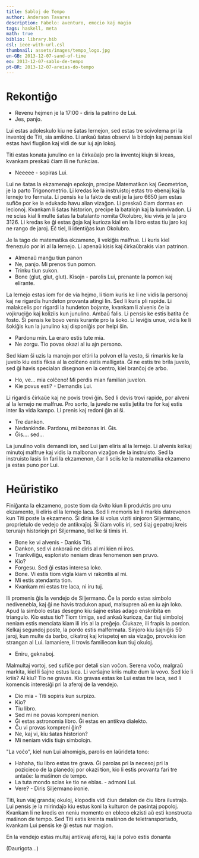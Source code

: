 ```yaml
---
title: Sabloj de Tempo
author: Anderson Tavares
description: Fabelo: aventuro, emocio kaj magio
tags: haskell, meta
math: true
biblio: library.bib
csl: ieee-with-url.csl
thumbnail: assets/images/tempo_logo.jpg
en-GB: 2013-12-07-sand-of-time
eo: 2013-12-07-sablo-de-tempo
pt-BR: 2013-12-07-areias-do-tempo
---
```


# Rekontiĝo

- Revenu hejmen je la 17:00 - diris la patrino de Lui.
- Jes, panjo.

Lui estas adoleskulo kiu ne ŝatas lernejon, sed estas tre scivolema pri la inventoj de Titi, sia amikino. Li ankaŭ ŝatas observi la birdojn kaj pensas kiel estas havi flugilon kaj vidi de sur iuj ajn lokoj.

Titi estas konata junulino en la ĉirkaŭaĵo pro la inventoj kiujn ŝi kreas, kvankam preskaŭ ĉiam ili ne funkcias.

- Neeeee - sopiras Lui.

Lui ne ŝatas la ekzamenajn epokojn, precipe Matematikon kaj Geometrion, je la parto Trigonometrio. Li kredas ke la instruistoj estas tro ebenaj kaj la lernejo tro fermata. Li pensis ke la fakto de esti je la jaro 6650 jam estas sufiĉe por ke la edukado havu alian vizaĝon. Li preskaŭ ĉiam dormas en lecionoj. Kvankam li ŝatas historion, precipe la batalojn kaj la kunvivadon. Li ne scias kial li multe ŝatas la batalanto nomita Okolubro, kiu vivis je la jaro 3126. Li kredas ke ĝi estas ĝoja kaj kurioza kial en la libro estas tiu jaro kaj ne rango de jaroj. Eĉ tiel, li identiĝas kun Okolubro.

Je la tago de matematika ekzameno, li vekiĝis malfrue. Li kuris kiel frenezulo por iri al la lernejo. Li apenaŭ kisis kaj ĉirkaŭbrakis vian patrinon.

- Almenaŭ manĝu tiun panon
- Ne, panjo. Mi prenos tiun pomon.
- Trinku tiun sukon.
- Bone (glut, glut, glut). Kisojn - parolis Lui, prenante la pomon kaj elirante.

La lernejo estas iom for de via hejmo, li tiom kuris ke li ne vidis la personoj kaj ne rigardis hundeton provanta atingi lin. Sed li kuris pli rapide. Li malakcelis por rigardi la hundeton bojante, kvankam li alvenis ĉe la vojkruciĝo kaj koliziis kun junulino. Ambaŭ falis. Li pensis ke estis batita ĉe fosto. Ŝi pensis ke bovo venis kurante pro la ŝoko. Li leviĝis unue, vidis ke li ŝokiĝis kun la junulino kaj disponiĝis por helpi ŝin.

- Pardonu min. La eraro estis tute mia.
- Ne zorgu. Tio povas okazi al iu ajn persono.

Sed kiam ŝi uzis la manojn por eltiri la polvon el la vesto, ŝi rimarkis ke la juvelo kiu estis fiksa al la colĉeno estis malligata. Ĝi ne estis tre brila juvelo, sed ĝi havis specialan disegnon en la centro, kiel branĉoj de arbo.

- Ho, ve... mia colĉeno! Mi perdis mian familian juvelon.
- Kie povus esti? - Demandis Lui.

Li rigardis ĉirkaŭe kaj ne povis trovi ĝin. Sed li devis trovi rapide, por alveni al la lernejo ne malfrue. Pro sorto, la juvelo ne estis ĵetita tre for kaj estis inter lia vida kampo. Li prenis kaj redoni ĝin al ŝi.

- Tre dankon.
- Nedankinde. Pardonu, mi bezonas iri. Ĝis.
- Ĝis.... sed...

La junulino volis demandi ion, sed Lui jam eliris al la lernejo. Li alvenis kelkaj minutoj malfrue kaj vidis la malbonan vizaĝon de la instruisto. Sed la instruisto lasis lin fari la ekzamenon, ĉar li sciis ke la matematika ekzameno ja estas puno por Lui.

# Heŭristiko

Finiĝanta la ekzameno, poste tiom da ŝvito kiun li produktis pro unu ekzamento, li eliris el la lernejo laca. Sed li memoris ke li markis datrevenon kun Titi poste la ekzameno. Ŝi diris ke ŝi volus viziti sinjoron Siljermano, proprietulo de vedejo de antikvaĵoj. Ŝi ĉiam volis iri, sed ŝiaj gepatroj kreis terurajn historiojn pri Siljermano, tiel ke ŝi timis iri.

- Bone ke vi alvenis - Dankis Titi.
- Dankon, sed vi ankoraŭ ne diris al mi kien ni iros.
- Trankviliĝu, esploristo neniam diras fenomenon sen pruvo.
- Kio?
- Forgesu. Sed ĝi estas interesa loko.
- Bone. Vi estis tiom vigla kiam vi rakontis al mi.
- Mi estis atendanta tion.
- Kvankam mi estas tre laca, ni iru tuj.

Ili promenis ĝis la vendejo de Siljermano. Ĉe la pordo estas simbolo nedivenebla, kaj ĝi ne havis tradukon apud, malsupren aŭ en iu ajn loko. Apud la simbolo estas desegno kiu ŝajne estas adago enskribita en triangulo. Kio estus tio? Tiom timiga, sed ankaŭ kurioza, ĉar tiuj simboloj neniam estis menciata kiam ili iris al la preĝejo. Ĉiukaze, ili frapis la pordon.
Kelkaj segundoj poste, la pordo estis malfermata. Sinjoro kiu ŝajniĝis 50 jaroj, kun multe da barbo, cikatroj kaj krispetoj en sia vizaĝo, provokis ion strangan al Lui. Iamaniere, li trovis familiecon kun tiuj okuloj.

- Eniru, geknaboj.

Malmultaj vortoj, sed sufiĉe por detali sian voĉon. Serena voĉo, malgraŭ markita, kiel li ŝajne estus laca. Li verŝajne kriis multe dum la vovo. Sed kie li kriis? Al kiu? Tio ne gravas. Kio gravas estas ke Lui estas tre laca, sed li komencis interesiĝi pri la aferoj de la vendejo.

- Dio mia - Titi sopiris kun surpizo.
- Kio?
- Tiu libro.
- Sed mi ne povas kompreni nenion.
- Ĝi estas astronomia libro. Ĝi estas en antikva dialekto.
- Ĉu vi provas kompreni ĝin?
- Ne, kaj vi, kiu ŝatas historion?
- Mi neniam vidis tiujn simbolojn.

"La voĉo", kiel nun Lui alnomigis, parolis en laŭrideta tono:

- Hahaha, tiu libro estas tre grava. Ĝi parolas pri la necesoj pri la pozicieco de la planedoj por okazi tion, kio li estis provanta fari tre antaŭe: la maŝinon de tempo.
- La tuta mondo scias ke tio ne eblas. - admoni Lui.
- Vere? - Diris Siljermano ironie.

Titi, kun viaj grandaj okuloj, klopodis vidi ĉiun detalon de ĉiu libra ilustraĵo. Lui pensis je la mirindaĵo kiu estus koni la kulturon de pasintaj popoloj. Kvankam li ne kredis en neniu momento en ebleco ekzisti aŭ esti konstruota maŝinon de tempo. Sed Titi estis kreinta maŝinon de teletransportado, kvankam Lui pensis ke ĝi estus nur magion.

En la vendejo estas multaj antikvaj aferoj, kaj la polvo estis donanta 


(Daurigota...)